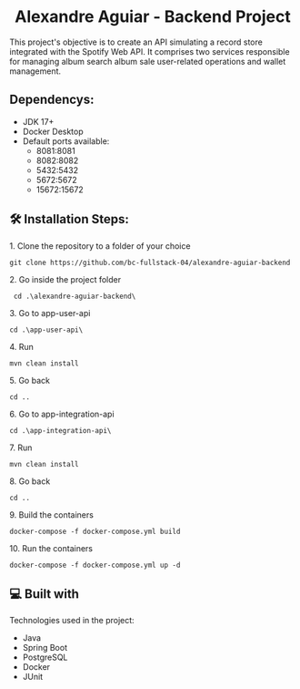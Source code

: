 <h1 align="center" id="title">Alexandre Aguiar - Backend Project</h1>

<p id="description">This project's objective is to create an API simulating a record store integrated with the Spotify Web API. It comprises two services responsible for managing album search album sale user-related operations and wallet management.</p>

<h2>Dependencys:</h2>

* JDK 17+
* Docker Desktop
* Default ports available:
  * 8081:8081
  * 8082:8082
  * 5432:5432
  * 5672:5672
  * 15672:15672
  
<h2>🛠️ Installation Steps:</h2>

<p>1. Clone the repository to a folder of your choice</p>

```
git clone https://github.com/bc-fullstack-04/alexandre-aguiar-backend
```
<p>2. Go inside the project folder</p>

```
 cd .\alexandre-aguiar-backend\
```
<p>3. Go to app-user-api</p>

```
cd .\app-user-api\
```
<p>4. Run</p>

```
mvn clean install
```
<p>5. Go back</p>

```
cd ..
```
<p>6. Go to app-integration-api</p>

```
cd .\app-integration-api\
```
<p>7. Run</p>

```
mvn clean install
```
<p>8. Go back</p>

```
cd ..
```
<p>9. Build the containers</p>

```
docker-compose -f docker-compose.yml build
```
<p>10. Run the containers</p>

```
docker-compose -f docker-compose.yml up -d
```
  
<h2>💻 Built with</h2>

Technologies used in the project:

*   Java
*   Spring Boot
*   PostgreSQL
*   Docker
*   JUnit
